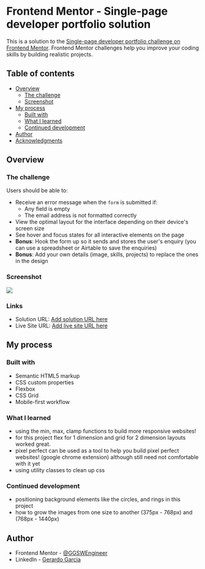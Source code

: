 # Frontend Mentor - Single-page developer portfolio solution

This is a solution to the [Single-page developer portfolio challenge on Frontend Mentor](https://www.frontendmentor.io/challenges/singlepage-developer-portfolio-bBVj2ZPi-x). Frontend Mentor challenges help you improve your coding skills by building realistic projects. 

## Table of contents

- [Overview](#overview)
  - [The challenge](#the-challenge)
  - [Screenshot](#screenshot)
- [My process](#my-process)
  - [Built with](#built-with)
  - [What I learned](#what-i-learned)
  - [Continued development](#continued-development)
- [Author](#author)
- [Acknowledgments](#acknowledgments)



## Overview

### The challenge

Users should be able to:

- Receive an error message when the `form` is submitted if:
  - Any field is empty
  - The email address is not formatted correctly
- View the optimal layout for the interface depending on their device's screen size
- See hover and focus states for all interactive elements on the page
- **Bonus**: Hook the form up so it sends and stores the user's enquiry (you can use a spreadsheet or Airtable to save the enquiries)
- **Bonus**: Add your own details (image, skills, projects) to replace the ones in the design

### Screenshot

![](./screenshot.jpg)



### Links

- Solution URL: [Add solution URL here](https://your-solution-url.com)
- Live Site URL: [Add live site URL here](https://your-live-site-url.com)

## My process

### Built with

- Semantic HTML5 markup
- CSS custom properties
- Flexbox
- CSS Grid
- Mobile-first workflow


### What I learned

- using the min, max, clamp functions to build more responsive websites!
- for this project flex for 1 dimension and grid for 2 dimension layouts worked great.
- pixel perfect can be used as a tool to help you build pixel perfect websites! (google chrome extension) although still need not comfortable with it yet
- using utility classes to clean up css


### Continued development

- positioning background elements like the circles, and rings in this project
- how to grow the images from one size to another (375px - 768px) and (768px - 1440px)


## Author

- Frontend Mentor - [@GGSWEngineer](https://www.frontendmentor.io/profile/GGSWEngineer)
- LinkedIn - [Gerardo Garcia](www.linkedin.com/in/gerardo-garcia-19a794275)




